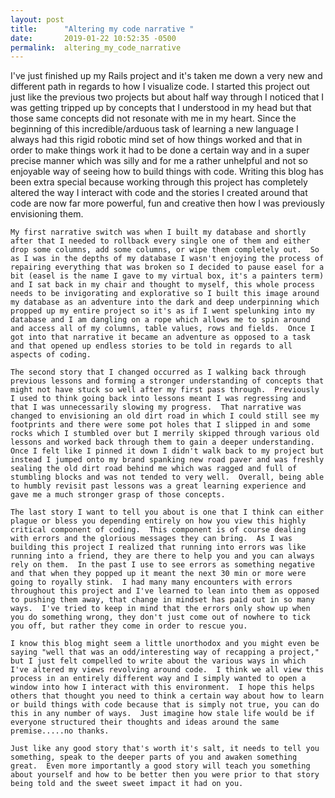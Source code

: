 ```yaml
---
layout: post
title:      "Altering my code narrative "
date:       2019-01-22 10:52:35 -0500
permalink:  altering_my_code_narrative
---
```



   I've just finished up my Rails project and it's taken me down a very new and different path in regards to how I visualize code.  I started this project out just like the previous two projects but about half way through I noticed that I was getting tripped up by concepts that I understood in my head but that those same concepts did not resonate with me in my heart.  Since the beginning of this incredible/arduous task of learning a new language I always had this rigid robotic mind set of how things worked and that in order to make things work it had to be done a certain way and in a super precise manner which was silly and for me a rather unhelpful and not so enjoyable way of seeing how to build things with code.  Writing this blog has been extra special because working through this project has completely altered the way I interact with code and the stories I created around that code are now far more powerful, fun and creative then how I was previously envisioning them.      

    My first narrative switch was when I built my database and shortly after that I needed to rollback every single one of them and either drop some columns, add some columns, or wipe them completely out.  So as I was in the depths of my database I wasn't enjoying the process of repairing everything that was broken so I decided to pause easel for a bit (easel is the name I gave to my virtual box, it's a painters term) and I sat back in my chair and thought to myself, this whole process needs to be invigorating and explorative so I built this image around my database as an adventure into the dark and deep underpinning which propped up my entire project so it's as if I went spelunking into my database and I am dangling on a rope which allows me to spin around and access all of my columns, table values, rows and fields.  Once I got into that narrative it became an adventure as opposed to a task and that opened up endless stories to be told in regards to all aspects of coding.

    The second story that I changed occurred as I walking back through previous lessons and forming a stronger understanding of concepts that might not have stuck so well after my first pass through.  Previously I used to think going back into lessons meant I was regressing and that I was unnecessarily slowing my progress.  That narrative was changed to envisioning an old dirt road in which I could still see my footprints and there were some pot holes that I slipped in and some rocks which I stumbled over but I merrily skipped through various old lessons and worked back through them to gain a deeper understanding.  Once I felt like I pinned it down I didn't walk back to my project but instead I jumped onto my brand spanking new road paver and was freshly sealing the old dirt road behind me which was ragged and full of stumbling blocks and was not tended to very well.  Overall, being able to humbly revisit past lessons was a great learning experience and gave me a much stronger grasp of those concepts. 

    The last story I want to tell you about is one that I think can either plague or bless you depending entirely on how you view this highly critical component of coding.  This component is of course dealing with errors and the glorious messages they can bring.  As I was building this project I realized that running into errors was like running into a friend, they are there to help you and you can always rely on them.  In the past I use to see errors as something negative and that when they popped up it meant the next 30 min or more were going to royally stink.  I had many many encounters with errors throughout this project and I've learned to lean into them as opposed to pushing them away, that change in mindset has paid out in so many ways.  I've tried to keep in mind that the errors only show up when you do something wrong, they don't just come out of nowhere to tick you off, but rather they come in order to rescue you.          

    I know this blog might seem a little unorthodox and you might even be saying "well that was an odd/interesting way of recapping a project," but I just felt compelled to write about the various ways in which I've altered my views revolving around code.  I think we all view this process in an entirely different way and I simply wanted to open a window into how I interact with this environment.  I hope this helps others that thought you need to think a certain way about how to learn or build things with code because that is simply not true, you can do this in any number of ways.  Just imagine how stale life would be if everyone structured their thoughts and ideas around the same premise.....no thanks.  

    Just like any good story that's worth it's salt, it needs to tell you something, speak to the deeper parts of you and awaken something great.  Even more importantly a good story will teach you something about yourself and how to be better then you were prior to that story being told and the sweet sweet impact it had on you.
